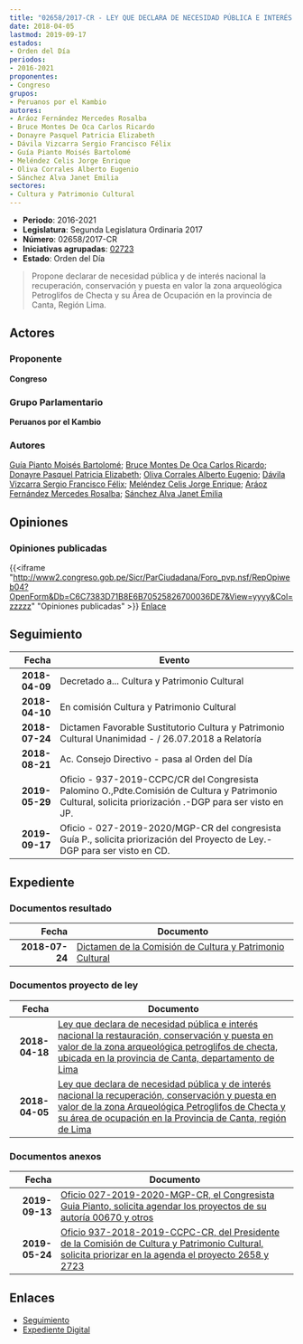 ```yaml
---
title: "02658/2017-CR - LEY QUE DECLARA DE NECESIDAD PÚBLICA E INTERÉS NACIONAL LA RECUPERACIÓN, CONSERVACIÓN Y PUESTA EN VALOR DE LA ZONA ARQUEOLÓGICA PETROGLIFOS DE CHECTA Y SU ÁREA DE OCUPACIÓN EN LA PROVINCIA DE CANTA, REGIÓN LIMA"
date: 2018-04-05
lastmod: 2019-09-17
estados:
- Orden del Día
periodos:
- 2016-2021
proponentes:
- Congreso
grupos:
- Peruanos por el Kambio
autores:
- Aráoz Fernández Mercedes Rosalba
- Bruce Montes De Oca Carlos Ricardo
- Donayre Pasquel Patricia Elizabeth
- Dávila Vizcarra Sergio Francisco Félix
- Guía Pianto Moisés Bartolomé
- Meléndez Celis Jorge Enrique
- Oliva Corrales Alberto Eugenio
- Sánchez Alva Janet Emilia
sectores:
- Cultura y Patrimonio Cultural
---
```

- **Periodo**: 2016-2021
- **Legislatura**: Segunda Legislatura Ordinaria 2017
- **Número**: 02658/2017-CR
- **Iniciativas agrupadas**: [02723](../../02700/02723)
- **Estado**: Orden del Día

> Propone declarar de necesidad pública y de interés nacional la recuperación, conservación y puesta en valor la zona arqueológica Petroglifos de Checta y su Área de Ocupación en la provincia de Canta, Región Lima.


## Actores

### Proponente

**Congreso**

### Grupo Parlamentario

**Peruanos por el Kambio**

### Autores

[Guía Pianto Moisés Bartolomé](mailto:mailto:mguia@congreso.gob.pe); [Bruce Montes De Oca Carlos Ricardo](mailto:mailto:cbruce@congreso.gob.pe); [Donayre Pasquel Patricia Elizabeth](mailto:mailto:pdonayre@congreso.gob.pe); [Oliva Corrales Alberto Eugenio](mailto:mailto:aoliva@congreso.gob.pe); [Dávila Vizcarra Sergio Francisco Félix](mailto:mailto:sdavila@congreso.gob.pe); [Meléndez Celis Jorge Enrique](mailto:mailto:jmelendez@congreso.gob.pe); [Aráoz Fernández Mercedes Rosalba](mailto:mailto:maraoz@congreso.gob.pe); [Sánchez Alva Janet Emilia](mailto:mailto:jsancheza@congreso.gob.pe)

## Opiniones

### Opiniones publicadas

{{<iframe "http://www2.congreso.gob.pe/Sicr/ParCiudadana/Foro_pvp.nsf/RepOpiweb04?OpenForm&Db=C6C7383D71B8E6B70525826700036DE7&View=yyyy&Col=zzzzz" "Opiniones publicadas" >}}
[Enlace](http://www2.congreso.gob.pe/Sicr/ParCiudadana/Foro_pvp.nsf/RepOpiweb04?OpenForm&Db=C6C7383D71B8E6B70525826700036DE7&View=yyyy&Col=zzzzz)


## Seguimiento

| Fecha | Evento |
|------:|--------|
| **2018-04-09** | Decretado a... Cultura y Patrimonio Cultural |
| **2018-04-10** | En comisión Cultura y Patrimonio Cultural |
| **2018-07-24** | Dictamen Favorable Sustitutorio Cultura y Patrimonio Cultural Unanimidad - / 26.07.2018 a Relatoría |
| **2018-08-21** | Ac. Consejo Directivo - pasa al Orden del Día |
| **2019-05-29** | Oficio - 937-2019-CCPC/CR del Congresista Palomino O.,Pdte.Comisión de Cultura y Patrimonio Cultural, solicita priorización .-DGP para ser visto en JP. |
| **2019-09-17** | Oficio - 027-2019-2020/MGP-CR del congresista Guía P., solicita priorización del Proyecto de Ley.-DGP para ser visto en CD. |

## Expediente

### Documentos resultado

| Fecha | Documento |
|------:|-----------|
| **2018-07-24** | [Dictamen de la Comisión de Cultura y Patrimonio Cultural](http://www.leyes.congreso.gob.pe/Documentos/2016_2021/Dictamenes/Proyectos_de_Ley/02658DC05MAY20180724.pdf) |

### Documentos proyecto de ley

| Fecha | Documento |
|------:|-----------|
| **2018-04-18** | [Ley que declara de necesidad pública e interés nacional la restauración, conservación y puesta en valor de la zona arqueológica petroglifos de checta, ubicada en la provincia de Canta, departamento de Lima](http://www.leyes.congreso.gob.pe/Documentos/2016_2021/Proyectos_de_Ley_y_de_Resoluciones_Legislativas/PL0272320180418..pdf) |
| **2018-04-05** | [Ley que declara de necesidad pública y de interés nacional la recuperación, conservación y puesta en valor de la zona Arqueológica Petroglifos de Checta y su área de ocupación en la Provincia de Canta, región de Lima](http://www.leyes.congreso.gob.pe/Documentos/2016_2021/Proyectos_de_Ley_y_de_Resoluciones_Legislativas/PL0265820180405.pdf) |

### Documentos anexos

| Fecha | Documento |
|------:|-----------|
| **2019-09-13** | [Oficio 027-2019-2020-MGP-CR, el Congresista Guia Pianto, solicita agendar los proyectos de su autoría 00670 y otros](http://www.leyes.congreso.gob.pe/Documentos/2016_2021/Oficios/Congresistas/OFICIO-027-2019-2020-MGP-CR.pdf) |
| **2019-05-24** | [Oficio 937-2018-2019-CCPC-CR, del Presidente de la Comisión de Cultura y Patrimonio Cultural, solicita priorizar en la agenda el proyecto 2658 y 2723](http://www.leyes.congreso.gob.pe/Documentos/2016_2021/Oficios/Comisiones_Ordinarias/OFICIO-937-2018-2019-CCPC-CR.pdf) |

## Enlaces

- [Seguimiento](http://www2.congreso.gob.pe/Sicr/TraDocEstProc/CLProLey2016.nsf/f7fff46988ca05b1052578e100829cc7/3f76d399ece8f8f60525826700055dc4?OpenDocument)
- [Expediente Digital](http://www2.congreso.gob.pe/Sicr/TraDocEstProc/Expvirt_2011.nsf/visbusqptramdoc1621/02658?opendocument)

